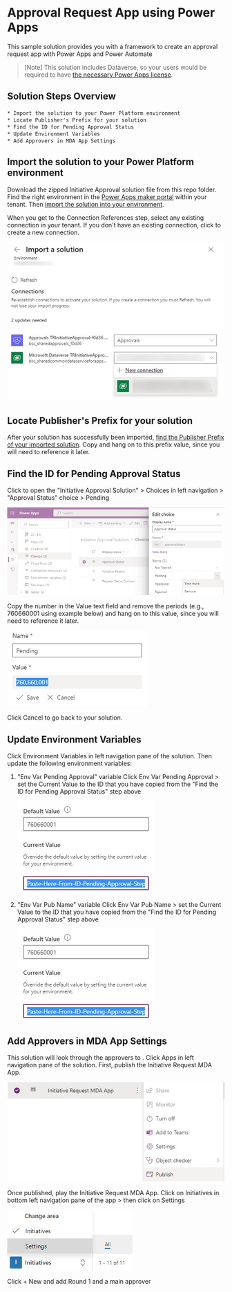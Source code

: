 # Approval Request App using Power Apps

This sample solution provides you with a framework to create an approval request app with Power Apps and Power Automate

> [Note]
> This solution includes Dataverse, so your users would be required to have [the necessary Power Apps license](https://docs.microsoft.com/en-us/power-platform/admin/powerapps-flow-licensing-faq#how-is-microsoft-power-apps-and-power-automate-licensed).
   
## Solution Steps Overview

    * Import the solution to your Power Platform environment
    * Locate Publisher's Prefix for your solution
    * Find the ID for Pending Approval Status
    * Update Environment Variables
    * Add Approvers in MDA App Settings

## Import the solution to your Power Platform environment

Download the zipped Initiative Approval solution file from this repo folder. Find the right environment in the [Power Apps maker portal](https://make.powerapps.com/) within your tenant. Then [import the solution into your environment](https://docs.microsoft.com/en-us/powerapps/maker/data-platform/import-update-export-solutions).

When you get to the Connection References step, select any existing connection in your tenant. If you don't have an existing connection, click to create a new connection.

   ![Connection Reference in Import Solution](files/images/import-connectionref.jpg)

## Locate Publisher's Prefix for your solution

After your solution has successfully been imported, [find the Publisher Prefix of your imported solution](https://docs.microsoft.com/en-us/powerapps/maker/data-platform/create-solution#change-a-solution-publisher).  Copy and hang on to this prefix value, since you will need to reference it later.

## Find the ID for Pending Approval Status

Click to open the "Initiative Approval Solution" > Choices in left navigation > "Approval Status" choice > Pending

   ![Pending Approval Status](files/images/pending-approval-status.jpg)

Copy the number in the Value text field and remove the periods (e.g., 760660001 using example below) and hang on to this value, since you will need to reference it later.

   ![Pending Approval Status ID](files/images/pending-approval-status-id.jpg)

Click Cancel to go back to your solution.

## Update Environment Variables

Click Environment Variables in left navigation pane of the solution.  Then update the following environment variables:

1. "Env Var Pending Approval" variable
   Click Env Var Pending Approval > set the Current Value to the ID that you have copied from the "Find the ID for Pending Approval Status" step above
   
   ![Environment Variable for Pending Approval](files/images/env-variable-pending-approval.jpg)
   
2. "Env Var Pub Name" variable
   Click Env Var Pub Name > set the Current Value to the ID that you have copied from the "Find the ID for Pending Approval Status" step above
   
   ![Environment Variable for Publisher Name](files/images/env-variable-pending-approval.jpg)

## Add Approvers in MDA App Settings

This solution will look through the approvers to .  Click Apps in left navigation pane of the solution. First, publish the Initiative Request MDA App.

![Publish MDA app](files/images/publish-MDA-app.jpg)

Once published, play the Initiative Request MDA App.  Click on Initiatives in bottom left navigation pane of the app > then click on Settings

![MDA app settings](files/images/MDA-settings.jpg)

Click + New and add Round 1 and a main approver
